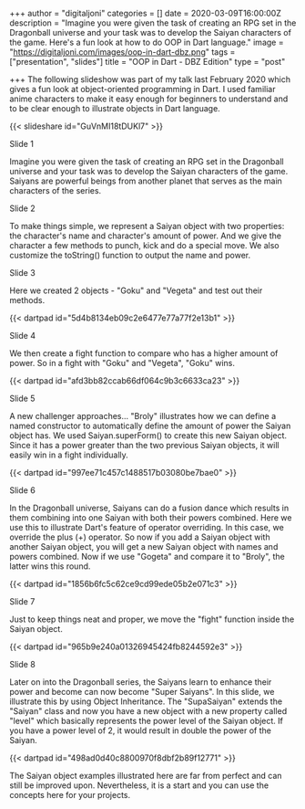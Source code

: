 +++
author = "digitaljoni"
categories = []
date = 2020-03-09T16:00:00Z
description = "Imagine you were given the task of creating an RPG set in the Dragonball universe and your task was to develop the Saiyan characters of the game. Here's a fun look at how to do OOP in Dart language."
image = "https://digitaljoni.com/images/oop-in-dart-dbz.png"
tags = ["presentation", "slides"]
title = "OOP in Dart - DBZ Edition"
type = "post"

+++
The following slideshow was part of my talk last February 2020 which gives a fun look at object-oriented programming in Dart. I used familiar anime characters to make it easy enough for beginners to understand and to be clear enough to illustrate objects in Dart language.

{{< slideshare id="GuVnMI18tDUKl7" >}}

Slide 1

Imagine you were given the task of creating an RPG set in the Dragonball universe and your task was to develop the Saiyan characters of the game. Saiyans are powerful beings from another planet that serves as the main characters of the series.

Slide 2

To make things simple, we represent a Saiyan object with two properties: the character's name and character's amount of power. And we give the character a few methods to punch, kick and do a special move. We also customize the toString() function to output the name and power.

Slide 3

Here we created 2 objects - "Goku" and "Vegeta" and test out their methods.

{{< dartpad id="5d4b8134eb09c2e6477e77a77f2e13b1" >}}

Slide 4

We then create a fight function to compare who has a higher amount of power. So in a fight with "Goku" and "Vegeta", "Goku" wins.

{{< dartpad id="afd3bb82ccab66df064c9b3c6633ca23" >}}

Slide 5

A new challenger approaches... "Broly" illustrates how we can define a named constructor to automatically define the amount of power the Saiyan object has. We used Saiyan.superForm() to create this new Saiyan object. Since it has a power greater than the two previous Saiyan objects, it will easily win in a fight individually.

{{< dartpad id="997ee71c457c1488517b03080be7bae0" >}}

Slide 6

In the Dragonball universe, Saiyans can do a fusion dance which results in them combining into one Saiyan with both their powers combined. Here we use this to illustrate Dart's feature of operator overriding. In this case, we override the plus (+) operator. So now if you add a Saiyan object with another Saiyan object, you will get a new Saiyan object with names and powers combined. Now if we use "Gogeta" and compare it to "Broly", the latter wins this round.

{{< dartpad id="1856b6fc5c62ce9cd99ede05b2e071c3" >}}

Slide 7

Just to keep things neat and proper, we move the "fight" function inside the Saiyan object.

{{< dartpad id="965b9e240a01326945424fb8244592e3" >}}

Slide 8

Later on into the Dragonball series, the Saiyans learn to enhance their power and become can now become "Super Saiyans". In this slide, we illustrate this by using Object Inheritance. The "SupaSaiyan" extends the "Saiyan" class and now you have a new object with a new property called "level" which basically represents the power level of the Saiyan object. If you have a power level of 2, it would result in double the power of the Saiyan.

{{< dartpad id="498ad0d40c8800970f8dbf2b89f12771" >}}

The Saiyan object examples illustrated here are far from perfect and can still be improved upon. Nevertheless, it is a start and you can use the concepts here for your projects.